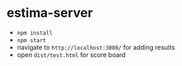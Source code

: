# estima-server

- `npm install`
- `npm start`
- navigate to `http://localhost:3000/` for adding results
- open `dist/test.html` for score board
